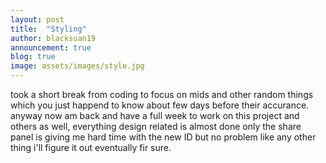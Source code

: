 ```yaml
---
layout: post
title:  "Styling"
author: blacksuan19
announcement: true
blog: true
image: assets/images/style.jpg
---
```

<p>took a short break from coding to focus on mids and other random things which you just happend to know about few days before their accurance.
anyway now am back and have a full week to work on this project and others as well, everything design related is almost done
only the share panel is giving me hard time with the new ID but no problem like any other thing i'll figure it out eventually fir sure.</p>

